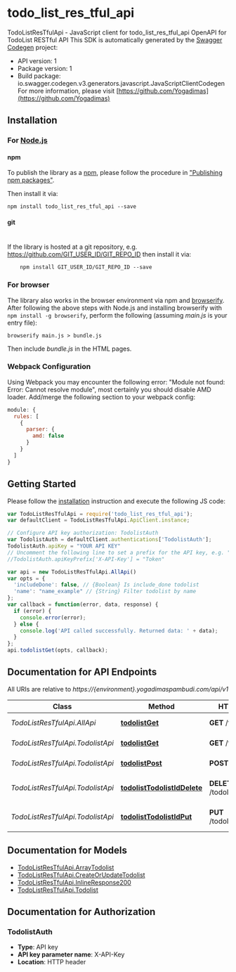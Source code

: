 # todo_list_res_tful_api

TodoListResTfulApi - JavaScript client for todo_list_res_tful_api
OpenAPI for TodoList RESTful API
This SDK is automatically generated by the [Swagger Codegen](https://github.com/swagger-api/swagger-codegen) project:

- API version: 1
- Package version: 1
- Build package: io.swagger.codegen.v3.generators.javascript.JavaScriptClientCodegen
For more information, please visit [https://github.com/Yogadimas](https://github.com/Yogadimas)

## Installation

### For [Node.js](https://nodejs.org/)

#### npm

To publish the library as a [npm](https://www.npmjs.com/),
please follow the procedure in ["Publishing npm packages"](https://docs.npmjs.com/getting-started/publishing-npm-packages).

Then install it via:

```shell
npm install todo_list_res_tful_api --save
```

#### git
#
If the library is hosted at a git repository, e.g.
https://github.com/GIT_USER_ID/GIT_REPO_ID
then install it via:

```shell
    npm install GIT_USER_ID/GIT_REPO_ID --save
```

### For browser

The library also works in the browser environment via npm and [browserify](http://browserify.org/). After following
the above steps with Node.js and installing browserify with `npm install -g browserify`,
perform the following (assuming *main.js* is your entry file):

```shell
browserify main.js > bundle.js
```

Then include *bundle.js* in the HTML pages.

### Webpack Configuration

Using Webpack you may encounter the following error: "Module not found: Error:
Cannot resolve module", most certainly you should disable AMD loader. Add/merge
the following section to your webpack config:

```javascript
module: {
  rules: [
    {
      parser: {
        amd: false
      }
    }
  ]
}
```

## Getting Started

Please follow the [installation](#installation) instruction and execute the following JS code:

```javascript
var TodoListResTfulApi = require('todo_list_res_tful_api');
var defaultClient = TodoListResTfulApi.ApiClient.instance;

// Configure API key authorization: TodolistAuth
var TodolistAuth = defaultClient.authentications['TodolistAuth'];
TodolistAuth.apiKey = "YOUR API KEY"
// Uncomment the following line to set a prefix for the API key, e.g. "Token" (defaults to null)
//TodolistAuth.apiKeyPrefix['X-API-Key'] = "Token"

var api = new TodoListResTfulApi.AllApi()
var opts = { 
  'includeDone': false, // {Boolean} Is include_done todolist
  'name': "name_example" // {String} Filter todolist by name
};
var callback = function(error, data, response) {
  if (error) {
    console.error(error);
  } else {
    console.log('API called successfully. Returned data: ' + data);
  }
};
api.todolistGet(opts, callback);
```

## Documentation for API Endpoints

All URIs are relative to *https://{environment}.yogadimaspambudi.com/api/v1*

Class | Method | HTTP request | Description
------------ | ------------- | ------------- | -------------
*TodoListResTfulApi.AllApi* | [**todolistGet**](docs/AllApi.md#todolistGet) | **GET** /todolist | Get All Todolist
*TodoListResTfulApi.TodolistApi* | [**todolistGet**](docs/TodolistApi.md#todolistGet) | **GET** /todolist | Get All Todolist
*TodoListResTfulApi.TodolistApi* | [**todolistPost**](docs/TodolistApi.md#todolistPost) | **POST** /todolist | Create new Todolist
*TodoListResTfulApi.TodolistApi* | [**todolistTodolistIdDelete**](docs/TodolistApi.md#todolistTodolistIdDelete) | **DELETE** /todolist/{todolistId} | Delete existing todolist
*TodoListResTfulApi.TodolistApi* | [**todolistTodolistIdPut**](docs/TodolistApi.md#todolistTodolistIdPut) | **PUT** /todolist/{todolistId} | Update existing todolist

## Documentation for Models

 - [TodoListResTfulApi.ArrayTodolist](docs/ArrayTodolist.md)
 - [TodoListResTfulApi.CreateOrUpdateTodolist](docs/CreateOrUpdateTodolist.md)
 - [TodoListResTfulApi.InlineResponse200](docs/InlineResponse200.md)
 - [TodoListResTfulApi.Todolist](docs/Todolist.md)

## Documentation for Authorization


### TodolistAuth

- **Type**: API key
- **API key parameter name**: X-API-Key
- **Location**: HTTP header

